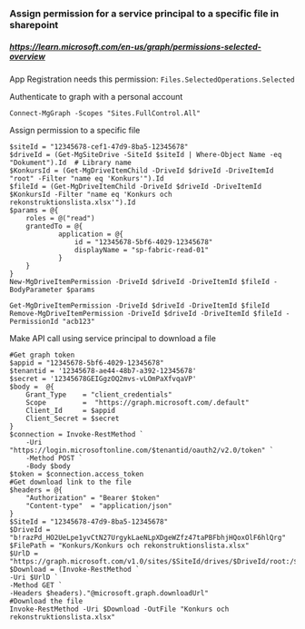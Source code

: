 ### Assign permission for a service principal to a specific file in sharepoint
##### https://learn.microsoft.com/en-us/graph/permissions-selected-overview
App Registration needs this permission: `Files.SelectedOperations.Selected`

Authenticate to graph with a personal account

```pwsh
Connect-MgGraph -Scopes "Sites.FullControl.All"
```

Assign permission to a specific file
```pwsh
$siteId = "12345678-cef1-47d9-8ba5-12345678"
$driveId = (Get-MgSiteDrive -SiteId $siteId | Where-Object Name -eq "Dokument").Id  # Library name
$KonkursId = (Get-MgDriveItemChild -DriveId $driveId -DriveItemId "root" -Filter "name eq 'Konkurs'").Id
$fileId = (Get-MgDriveItemChild -DriveId $driveId -DriveItemId $KonkursId -Filter "name eq 'Konkurs och rekonstruktionslista.xlsx'").Id
$params = @{
    roles = @("read")
    grantedTo = @{
            application = @{
                id = "12345678-5bf6-4029-12345678"
                displayName = "sp-fabric-read-01"
            }
    }
}
New-MgDriveItemPermission -DriveId $driveId -DriveItemId $fileId -BodyParameter $params

Get-MgDriveItemPermission -DriveId $driveId -DriveItemId $fileId 
Remove-MgDriveItemPermission -DriveId $driveId -DriveItemId $fileId -PermissionId "acb123"
```
Make API call using service principal to download a file
```pwsh
#Get graph token
$appid = "12345678-5bf6-4029-12345678"
$tenantid = '12345678-ae44-48b7-a392-12345678'
$secret = '12345678GEIGgzOQ2mvs-vLOmPaXfvqaVP'
$body =  @{
    Grant_Type    = "client_credentials"
    Scope         =  "https://graph.microsoft.com/.default"
    Client_Id     = $appid
    Client_Secret = $secret
}
$connection = Invoke-RestMethod `
    -Uri "https://login.microsoftonline.com/$tenantid/oauth2/v2.0/token" `
    -Method POST `
    -Body $body
$token = $connection.access_token
#Get download link to the file
$headers = @{
    "Authorization" = "Bearer $token"
    "Content-type"  = "application/json"
}
$SiteId = "12345678-47d9-8ba5-12345678"
$DriveId = "b!razPd_HO2UeLpe1yvCtN27UrgykLaeNLpXDgeWZfz47taPBFbhjHQoxOlF6hlQrg"
$FilePath = "Konkurs/Konkurs och rekonstruktionslista.xlsx"
$UrlD = "https://graph.microsoft.com/v1.0/sites/$SiteId/drives/$DriveId/root:/$($FilePath):/"
$Download = (Invoke-RestMethod `
-Uri $UrlD `
-Method GET `
-Headers $headers)."@microsoft.graph.downloadUrl"
#Download the file
Invoke-RestMethod -Uri $Download -OutFile "Konkurs och rekonstruktionslista.xlsx"
```
